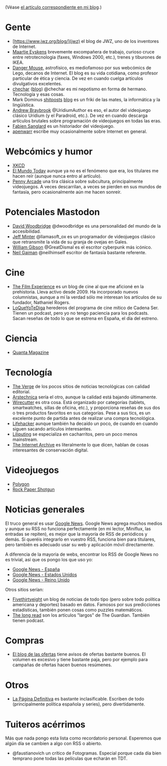 (Véase [el artículo correspondiente en mi blog](https://t.co/Vyzn78riPZ).)

# Gente

* [https://www.jwz.org/blog/](jwz) el blog de JWZ, uno de los inventores de Internet.
* [Maartje Eyskens](https://blahaj.social/@maartje.rss) brevemente excompañera de trabajo, curioso cruce entre retrotecnologia (faxes, Windows 2000, etc.), trenes y tiburones de IKEA.
* [Danger Mouse](https://www.dangermouse.net/), astrofísico, es mediofamoso por sus webcómics de Lego, decanos de Internet.
  El blog es su vida cotidiana, como profesor particular de ética y ciencia.
  De vez en cuando cuelga artículos divulgativos excelentes.
* [chechar](https://mastodon.xyz/@chechar) ([blog](https://obm.corcoles.net/)) @chechar es mi nepotismo en forma de hermano.
  Tecnología y esas cosas.
* Mark Dominus [shitposts](https://shitpost.plover.com) [blog](https://blog.plover.com/) es un friki de las mates, la informática y la lingüística.
* [Andrew Braybrook](http://uridiumauthor.blogspot.com/) @UridiumAuthor es eso, el autor del videojuego clásico Uridium (y el Paradroid, etc.).
  De vez en cuando descarga artículos brutales sobre programación de videojuegos en todas las eras.
* [Fabien Sanglard](https://fabiensanglard.net/) es un historiador del videojuego.
* [apenwarr](https://apenwarr.ca/log/) escribe muy ocasionalmente sobre Internet en general.

# Webcómics y humor

* [XKCD](https://xkcd.com/)
* [El Mundo Today](https://www.elmundotoday.com) aunque ya no es el fenómeno que era, los titulares me hacen reír (aunque nunca entro al artículo).
* [Penny Arcade](https://www.penny-arcade.com/comic/) una tira clásica sobre subcultura, principalmente videojuegos.
  A veces descarrilan, a veces se pierden en sus mundos de fantasía, pero ocasionalmente aún me hacen sonreír.

# Potenciales Mastodon

* [David Woodbridge](https://dragonscave.space/@Woody) @dwoodbridge es una personalidad del mundo de la accesibilidad.
* [Jeff Minter](https://toot.wales/@llamasoft_ox) @llamasoft_ox es un programador de videojuegos clásico que retransmite la vida de su granja de ovejas en Gales.
* [William Gibson](https://mastodon.social/@GreatDismal) @GreatDismal es el escritor cyberpunk más icónico.
* [Neil Gaiman](https://mastodon.social/@neilhimself) @neilhimself escritor de fantasía bastante referente.

# Cine

* [The Film Experience](http://thefilmexperience.net/blog/) es un blog de cine al que me aficioné en la prehistoria.
  Lleva activo desde 2009.
  Ha incorporado nuevos columnistas, aunque a mí la verdad sólo me interesan los artículos de su fundador, Nathaniel Rogers.
* [LoQueYoTeDiga](https://www.elcinedeloqueyotediga.net/) herederos del programa de cine mítico de Cadena Ser.
  Tienen un podcast, pero yo no tengo paciencia para los podcasts.
  Sacan reseñas de todo lo que se estrena en España, el día del estreno.

# Ciencia

* [Quanta Magazine](https://www.quantamagazine.org)

# Tecnología

* [The Verge](https://www.theverge.com/) de los pocos sitios de noticias tecnológicas con calidad editorial.
* [Arstechnica](https://arstechnica.com) sería el otro, aunque la calidad está bajando últimamente.
* [Wirecutter](https://thewirecutter.com) es otra cosa.
  Está organizado por categorías (tablets, smartwatches, sillas de oficina, etc.), y proporciona reseñas de sus dos o tres productos favoritos en sus categorías.
  Pese a sus tics, es un excelente punto de partida antes de realizar una compra tecnológica.
* [Lifehacker](https://lifehacker.com) aunque también ha decaído un poco, de cuando en cuando siguen sacando artículos interesantes.
* [Liliputing](https://liliputing.com) se especializa en cacharritos, pero un poco menos mainstream.
* [The Internet Archive](https://blog.archive.org/) es literalmente lo que dicen, hablan de cosas interesantes de conservación digital.

# Videojuegos

* [Polygon](https://www.polygon.com/)
* [Rock Paper Shotgun](https://www.rockpapershotgun.com)

# Noticias generales

El truco general es usar [Google News](https://news.google.com/).
Google News agrega muchos medios y aunque su RSS no funciona perfectamente (en mi lector, Miniflux, las entradas se repiten), es mejor que la mayoría de RSS de periódicos y demás.
Si queréis integrarlo en vuestro RSS, funciona bien para titulares, pero también es adecuado usar su web y aplicación móvil directamente.

A diferencia de la mayoria de webs, encontrar los RSS de Google News no es trivial, así que os pongo los que uso yo:

* [Google News - España](https://news.google.com/rss?hl=es&gl=ES&ceid=ES%3Aes&oc=11)
* [Google News - Estados Unidos](https://news.google.com/rss?hl=en-US&gl=US&ceid=US%3Aen&oc=11)
* [Google News - Reino Unido](https://news.google.com/rss?hl=en-GB&gl=GB&ceid=GB%3Aen&oc=11)

Otros sitios serían:

* [Fivethirtyeight](https://fivethirtyeight.com) un blog de noticias de todo tipo (pero sobre todo política americana y deportes) basado en datos.
  Famosos por sus predicciones estadísticas, también ponen cosas como puzzles matemáticos.
* [The long read](https://www.theguardian.com/news/series/the-long-read) son los artículos "largos" de The Guardian.
  También tienen podcast.

# Compras

* [El blog de las ofertas](https://www.ofertitas.es) tiene avisos de ofertas bastante buenos.
  El volumen es excesivo y tiene bastante paja, pero por ejemplo para campañas de ofertas hacen buenos resúmenes.

# Otros

* [La Página Definitiva](https://www.lapaginadefinitiva.com/) es bastante inclasificable.
  Escriben de todo (principalmente política española y series), pero divertidamente.

# Tuiteros acérrimos

Más que nada pongo esta lista como recordatorio personal.
Esperemos que algún día se cambien a algo con RSS o abierto.

* @faustianovich un crítico de Fotogramas. Especial porque cada día bien temprano pone todas las películas que echarán en TDT.
